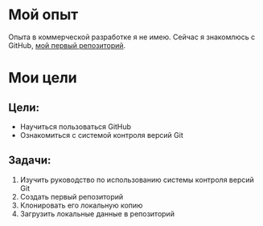 # Мой опыт

Опыта в коммерческой разработке я не имею. Сейчас я знакомлюсь с GitHub, [мой первый репозиторий](https://github.com/DenVolkind/lab1.git).

# Мои цели

## Цели:

* Научиться пользоваться GitHub
* Ознакомиться с системой контроля версий Git

## Задачи:

1. Изучить руководство по использованию системы контроля версий Git
2. Создать первый репозиторий
3. Клонировать его локальную копию
4. Загрузить локальные данные в репозиторий
